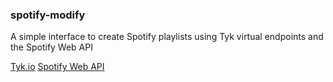 ### spotify-modify

A simple interface to create Spotify playlists using Tyk virtual endpoints and the Spotify Web API

[Tyk.io](https://tyk.io/)
[Spotify Web API](https://developer.spotify.com/web-api/)